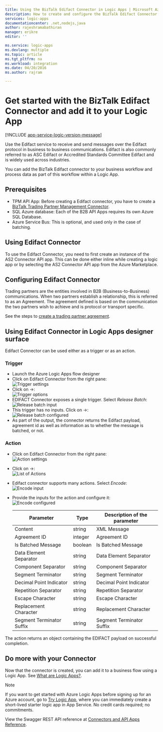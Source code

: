 ```yaml
---
title: Using the BizTalk Edifact Connector in Logic Apps | Microsoft Azure App Service
description: How to create and configure the BizTalk Edifact Connector or API app and use it in a logic app in Azure App Service
services: logic-apps
documentationcenter: .net,nodejs,java
author: rajeshramabathiran
manager: erikre
editor: ''

ms.service: logic-apps
ms.devlang: multiple
ms.topic: article
ms.tgt_pltfrm: na
ms.workload: integration
ms.date: 04/20/2016
ms.author: rajram

---
```

# Get started with the BizTalk Edifact Connector and add it to your Logic App
[!INCLUDE [app-service-logic-version-message](../../includes/app-service-logic-version-message.md)]

Use the Edifact service to receive and send messages over the Edifact protocol in business to business communications. Edifact is also commonly referred to as ASC Edifact or Accredited Standards Committee Edifact and is widely used across industries.

You can add the BizTalk Edifact connector to your business workflow and process data as part of this workflow within a Logic App. 

## Prerequisites
* TPM API App: Before creating a Edifact connector, you have to create a [BizTalk Trading Partner Management Connector][1].
* SQL Azure database: Each of the B2B API Apps requires its own Azure SQL Database.
* Azure Service Bus: This is optional, and used only in the case of batching.

## Using Edifact Connector
To use the Edifact Connector, you need to first create an instance of the AS2 Connector API app. This can be done either inline while creating a logic app or by selecting the AS2 Connector API app from the Azure Marketplace.

## Configuring Edifact Connector
Trading partners are the entities involved in B2B (Business-to-Business) communications. When two partners establish a relationship, this is referred to as an Agreement. The agreement defined is based on the communication the two partners wish to achieve and is protocol or transport specific.

See the steps to [create a trading partner agreement][2].

## Using Edifact Connector in Logic Apps designer surface
Edifact Connector can be used either as a trigger or as an action.

### Trigger
* Launch the Azure Logic Apps flow designer
* Click on Edifact Connector from the right pane:  
  ![Trigger settings][3]
* Click on ->:  
  ![Trigger options][4]
* EDIFACT Connector exposes a single trigger. Select *Release Batch*:  
  ![Release batch input][5]
* This trigger has no inputs. Click on ->:  
  ![Release batch configured][6]
* As part of the output, the connector returns the Edifact payload, agreement id as well as information as to whether the message is batched, or not.

### Action
* Click on Edifact Connector from the right pane:  
  ![Action settings][7]
* Click on ->:  
  ![List of Actions][8]
* Edifact connector supports many actions. Select *Encode*:  
  ![Encode input][9]
* Provide the inputs for the action and configure it:  
  ![Encode configured][10]
  
  | Parameter | Type | Description of the parameter |
  | --- | --- | --- |
  | Content |string |XML Message |
  | Agreement ID |integer |Agreement ID |
  | Is Batched Message |boolean |Is Batched Message |
  | Data Element Separator |string |Data Element Separator |
  | Component Separator |string |Component Separator |
  | Segment Terminator |string |Segment Terminator |
  | Decimal Point Indicator |string |Decimal Point Indicator |
  | Repetition Separator |string |Repetition Separator |
  | Escape Character |string |Escape Character |
  | Replacement Character |string |Replacement Character |
  | Segment Terminator Suffix |string |Segment Terminator Suffix |

The action returns an object containing the EDIFACT payload on successful completion.

## Do more with your Connector
Now that the connector is created, you can add it to a business flow using a Logic App. See [What are Logic Apps?](app-service-logic-what-are-logic-apps.md).

> [!NOTE]
> If you want to get started with Azure Logic Apps before signing up for an Azure account, go to [Try Logic App](https://tryappservice.azure.com/?appservice=logic), where you can immediately create a short-lived starter logic app in App Service. No credit cards required; no commitments.
> 
> 

View the Swagger REST API reference at [Connectors and API Apps Reference](http://go.microsoft.com/fwlink/p/?LinkId=529766).

<!--References -->
[1]: app-service-logic-connector-tpm.md
[2]: app-service-logic-create-a-trading-partner-agreement.md
[3]: ./media/app-service-logic-connector-edifact/TriggerSettings.PNG
[4]: ./media/app-service-logic-connector-edifact/ListOfTriggers.PNG
[5]: ./media/app-service-logic-connector-edifact/ReleaseBatchTriggerInput.PNG
[6]: ./media/app-service-logic-connector-edifact/ReleaseBatchTriggerConfigured.PNG
[7]: ./media/app-service-logic-connector-edifact/ActionSettings.PNG
[8]: ./media/app-service-logic-connector-edifact/ListOfActions.PNG
[9]: ./media/app-service-logic-connector-edifact/EncodeInput.PNG
[10]: ./media/app-service-logic-connector-edifact/EncodeConfigured.PNG
